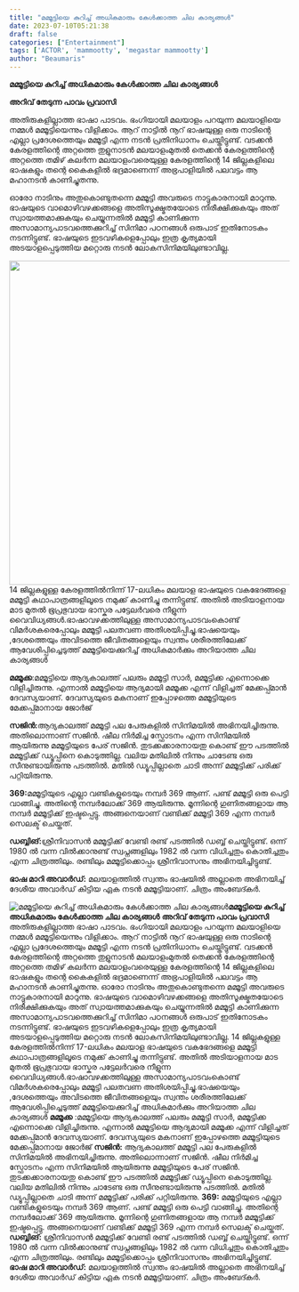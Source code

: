 ```yaml
---
title: "മമ്മൂട്ടിയെ കുറിച്ച് അധികമാരും കേള്‍ക്കാത്ത ചില കാര്യങ്ങള്‍"
date: 2023-07-10T05:21:38
draft: false
categories: ["Entertainment"]
tags: ['ACTOR', 'mammootty', 'megastar mammootty']
author: "Beaumaris"
---
```


<strong>മമ്മൂട്ടിയെ കുറിച്ച് അധികമാരും കേള്‍ക്കാത്ത ചില കാര്യങ്ങള്‍</strong>

<strong>അറിവ് തേടുന്ന പാവം പ്രവാസി</strong>

അതിരുകളില്ലാത്ത ഭാഷാ പാടവം. ഭംഗിയായി മലയാളം പറയുന്ന മലയാളിയെ നമ്മൾ മമ്മൂട്ടിയെന്നും വിളിക്കാം. ആറ് നാട്ടിൽ നൂറ് ഭാഷയുള്ള ഒരു നാടിന്റെ എല്ലാ പ്രദേശത്തെയും മമ്മൂട്ടി എന്ന നടൻ പ്രതിനിധാനം ചെയ്തിട്ടുണ്ട്. വടക്കൻ കേരളത്തിന്റെ അറ്റത്തെ തുളുനാടൻ മലയാളംമുതൽ തെക്കൻ കേരളത്തിന്റെ അറ്റത്തെ തമിഴ് കലർന്ന മലയാളംവരെയുള്ള കേരളത്തിന്റെ 14 ജില്ലകളിലെ ഭാഷകളും തന്റെ കൈകളിൽ ഭദ്രമാണെന്ന് അഭ്രപാളിയിൽ പലവട്ടം ആ മഹാനടൻ കാണിച്ചുതന്നു.

ഓരോ നാടിനും അതുകൊണ്ടുതന്നെ മമ്മൂട്ടി അവരുടെ നാട്ടുകാരനായി മാറുന്നു. ഭാഷയുടെ വാമൊഴിവഴക്കങ്ങളെ അതിസൂക്ഷ്മതയോടെ നിരീക്ഷിക്കുകയും അത് സ്വായത്തമാക്കുകയും ചെയ്യുന്നതിൽ മമ്മൂട്ടി കാണിക്കുന്ന അസാമാന്യപാടവത്തെക്കുറിച്ച് സിനിമാ പഠനങ്ങൾ ഒരുപാട് ഇതിനോടകം നടന്നിട്ടുണ്ട്. ഭാഷയുടെ ഇടവഴികളെപ്പോലും ഇത്ര കൃത്യമായി അടയാളപ്പെടുത്തിയ മറ്റൊരു നടൻ ലോകസിനിമയിലുണ്ടാവില്ല.

<a href="https://cdn.boolokam.com/articles/2023/07/dqqwwww.jpg"><img class="size-full wp-image-402613 aligncenter" src="https://cdn.boolokam.com/articles/2023/07/dqqwwww.jpg" alt="" width="875" height="583" /></a>14 ജില്ലകളുള്ള കേരളത്തിൽനിന്ന് 17-ലധികം മലയാള ഭാഷയുടെ വകഭേദങ്ങളെ മമ്മൂട്ടി കഥാപാത്രങ്ങളിലൂടെ നമുക്ക് കാണിച്ചു തന്നിട്ടുണ്ട്. അതിൽ അടിയാളനായ മാട മുതൽ ഭൂപ്രഭുവായ ഭാസ്കര പട്ടേലർവരെ നീളുന്ന വൈവിധ്യങ്ങൾ.ഭാഷാവഴക്കത്തിലുള്ള അസാമാന്യപാടവംകൊണ്ട് വിമർശകരെപ്പോലും മമ്മൂട്ടി പലതവണ അതിശയിപ്പിച്ചു.ഭാഷയെയും ,ദേശത്തെയും അവിടത്തെ ജീവിതങ്ങളെയും സ്വന്തം ശരീരത്തിലേക്ക് ആവേശിപ്പിച്ചെടുത്ത് മമ്മൂട്ടിയെക്കുറിച്ച് അധികമാർക്കും അറിയാത്ത ചില കാര്യങ്ങൾ

<strong>മമ്മൂക്ക</strong>:മമ്മൂട്ടിയെ ആദ്യകാലത്ത് പലരും മമ്മൂട്ടി സാർ, മമ്മൂട്ടിക്ക എന്നൊക്കെ വിളിച്ചിരുന്നു. എന്നാൽ മമ്മൂട്ടിയെ ആദ്യമായി മമ്മൂക്ക എന്ന് വിളിച്ചത് മേക്കപ്പ്മാൻ ദേവസ്യയാണ്. ദേവസ്യയുടെ മകനാണ് ഇപ്പോഴത്തെ മമ്മൂട്ടിയുടെ മേക്കപ്പ്മാനായ ജോർജ്

<strong>സജിൻ:</strong>ആദ്യകാലത്ത് മമ്മൂട്ടി പല പേരുകളിൽ സിനിമയിൽ അഭിനയിച്ചിരുന്നു. അതിലൊന്നാണ് സജിൻ. ഷീല നിർമിച്ച സ്ഫോടനം എന്ന സിനിമയിൽ ആയിരുന്നു മമ്മൂട്ടിയുടെ പേര് സജിൻ. തുടക്കക്കാരനായതു കൊണ്ട് ഈ പടത്തിൽ മമ്മൂട്ടിക്ക് ഡ്യൂപ്പിനെ കൊടുത്തില്ല. വലിയ മതിലിൽ നിന്നും ചാടേണ്ട ഒരു സീനുണ്ടായിരുന്നു പടത്തിൽ. മതിൽ ഡ്യൂപ്പില്ലാതെ ചാടി അന്ന് മമ്മൂട്ടിക്ക് പരിക്ക് പറ്റിയിരുന്നു.

<strong>369:</strong>മമ്മൂട്ടിയുടെ എല്ലാ വണ്ടികളുടെയും നമ്പർ 369 ആണ്. പണ്ട് മമ്മൂട്ടി ഒരു പെട്ടി വാങ്ങിച്ചു. അതിന്റെ നമ്പർലോക്ക് 369 ആയിരുന്നു. മൂന്നിന്റെ ഗുണിതങ്ങളായ ആ നമ്പർ മമ്മൂട്ടിക്ക് ഇഷ്ടപ്പെട്ടു. അങ്ങനെയാണ് വണ്ടിക്ക് മമ്മൂട്ടി 369 എന്ന നമ്പർ സെലക്ട് ചെയ്തത്.

<strong>ഡബ്ബിങ്:</strong>ശ്രീനിവാസൻ മമ്മൂട്ടിക്ക് വേണ്ടി രണ്ട് പടത്തിൽ ഡബ്ബ് ചെയ്തിട്ടുണ്ട്. ഒന്ന് 1980 ൽ വന്ന വിൽക്കാനുണ്ട് സ്വപ്നങ്ങളിലും 1982 ൽ വന്ന വിധിച്ചതും കൊതിച്ചതും എന്ന ചിത്രത്തിലും. രണ്ടിലും മമ്മൂട്ടിക്കൊപ്പം ശ്രീനിവാസനും അഭിനയിച്ചിട്ടുണ്ട്.

<strong>ഭാഷ മാറി അവാർഡ്:</strong>
മലയാളത്തിൽ സ്വന്തം ഭാഷയിൽ അല്ലാതെ അഭിനയിച്ച് ദേശീയ അവാർഡ് കിട്ടിയ ഏക നടൻ മമ്മൂട്ടിയാണ്. ചിത്രം അംബേദ്കർ.


![മമ്മൂട്ടിയെ കുറിച്ച് അധികമാരും കേള്‍ക്കാത്ത ചില കാര്യങ്ങള്‍](https://cdn.boolokam.com/articles/2023/07/dqqwwww.jpg)**മമ്മൂട്ടിയെ കുറിച്ച് അധികമാരും കേള്‍ക്കാത്ത ചില കാര്യങ്ങള്‍** **അറിവ് തേടുന്ന പാവം പ്രവാസി** അതിരുകളില്ലാത്ത ഭാഷാ പാടവം. ഭംഗിയായി മലയാളം പറയുന്ന മലയാളിയെ നമ്മൾ മമ്മൂട്ടിയെന്നും വിളിക്കാം. ആറ് നാട്ടിൽ നൂറ് ഭാഷയുള്ള ഒരു നാടിന്റെ എല്ലാ പ്രദേശത്തെയും മമ്മൂട്ടി എന്ന നടൻ പ്രതിനിധാനം ചെയ്തിട്ടുണ്ട്. വടക്കൻ കേരളത്തിന്റെ അറ്റത്തെ തുളുനാടൻ മലയാളംമുതൽ തെക്കൻ കേരളത്തിന്റെ അറ്റത്തെ തമിഴ് കലർന്ന മലയാളംവരെയുള്ള കേരളത്തിന്റെ 14 ജില്ലകളിലെ ഭാഷകളും തന്റെ കൈകളിൽ ഭദ്രമാണെന്ന് അഭ്രപാളിയിൽ പലവട്ടം ആ മഹാനടൻ കാണിച്ചുതന്നു. ഓരോ നാടിനും അതുകൊണ്ടുതന്നെ മമ്മൂട്ടി അവരുടെ നാട്ടുകാരനായി മാറുന്നു. ഭാഷയുടെ വാമൊഴിവഴക്കങ്ങളെ അതിസൂക്ഷ്മതയോടെ നിരീക്ഷിക്കുകയും അത് സ്വായത്തമാക്കുകയും ചെയ്യുന്നതിൽ മമ്മൂട്ടി കാണിക്കുന്ന അസാമാന്യപാടവത്തെക്കുറിച്ച് സിനിമാ പഠനങ്ങൾ ഒരുപാട് ഇതിനോടകം നടന്നിട്ടുണ്ട്. ഭാഷയുടെ ഇടവഴികളെപ്പോലും ഇത്ര കൃത്യമായി അടയാളപ്പെടുത്തിയ മറ്റൊരു നടൻ ലോകസിനിമയിലുണ്ടാവില്ല. [](https://cdn.boolokam.com/articles/2023/07/dqqwwww.jpg)14 ജില്ലകളുള്ള കേരളത്തിൽനിന്ന് 17-ലധികം മലയാള ഭാഷയുടെ വകഭേദങ്ങളെ മമ്മൂട്ടി കഥാപാത്രങ്ങളിലൂടെ നമുക്ക് കാണിച്ചു തന്നിട്ടുണ്ട്. അതിൽ അടിയാളനായ മാട മുതൽ ഭൂപ്രഭുവായ ഭാസ്കര പട്ടേലർവരെ നീളുന്ന വൈവിധ്യങ്ങൾ.ഭാഷാവഴക്കത്തിലുള്ള അസാമാന്യപാടവംകൊണ്ട് വിമർശകരെപ്പോലും മമ്മൂട്ടി പലതവണ അതിശയിപ്പിച്ചു.ഭാഷയെയും ,ദേശത്തെയും അവിടത്തെ ജീവിതങ്ങളെയും സ്വന്തം ശരീരത്തിലേക്ക് ആവേശിപ്പിച്ചെടുത്ത് മമ്മൂട്ടിയെക്കുറിച്ച് അധികമാർക്കും അറിയാത്ത ചില കാര്യങ്ങൾ **മമ്മൂക്ക** :മമ്മൂട്ടിയെ ആദ്യകാലത്ത് പലരും മമ്മൂട്ടി സാർ, മമ്മൂട്ടിക്ക എന്നൊക്കെ വിളിച്ചിരുന്നു. എന്നാൽ മമ്മൂട്ടിയെ ആദ്യമായി മമ്മൂക്ക എന്ന് വിളിച്ചത് മേക്കപ്പ്മാൻ ദേവസ്യയാണ്. ദേവസ്യയുടെ മകനാണ് ഇപ്പോഴത്തെ മമ്മൂട്ടിയുടെ മേക്കപ്പ്മാനായ ജോർജ് **സജിൻ:** ആദ്യകാലത്ത് മമ്മൂട്ടി പല പേരുകളിൽ സിനിമയിൽ അഭിനയിച്ചിരുന്നു. അതിലൊന്നാണ് സജിൻ. ഷീല നിർമിച്ച സ്ഫോടനം എന്ന സിനിമയിൽ ആയിരുന്നു മമ്മൂട്ടിയുടെ പേര് സജിൻ. തുടക്കക്കാരനായതു കൊണ്ട് ഈ പടത്തിൽ മമ്മൂട്ടിക്ക് ഡ്യൂപ്പിനെ കൊടുത്തില്ല. വലിയ മതിലിൽ നിന്നും ചാടേണ്ട ഒരു സീനുണ്ടായിരുന്നു പടത്തിൽ. മതിൽ ഡ്യൂപ്പില്ലാതെ ചാടി അന്ന് മമ്മൂട്ടിക്ക് പരിക്ക് പറ്റിയിരുന്നു. **369:** മമ്മൂട്ടിയുടെ എല്ലാ വണ്ടികളുടെയും നമ്പർ 369 ആണ്. പണ്ട് മമ്മൂട്ടി ഒരു പെട്ടി വാങ്ങിച്ചു. അതിന്റെ നമ്പർലോക്ക് 369 ആയിരുന്നു. മൂന്നിന്റെ ഗുണിതങ്ങളായ ആ നമ്പർ മമ്മൂട്ടിക്ക് ഇഷ്ടപ്പെട്ടു. അങ്ങനെയാണ് വണ്ടിക്ക് മമ്മൂട്ടി 369 എന്ന നമ്പർ സെലക്ട് ചെയ്തത്. **ഡബ്ബിങ്:** ശ്രീനിവാസൻ മമ്മൂട്ടിക്ക് വേണ്ടി രണ്ട് പടത്തിൽ ഡബ്ബ് ചെയ്തിട്ടുണ്ട്. ഒന്ന് 1980 ൽ വന്ന വിൽക്കാനുണ്ട് സ്വപ്നങ്ങളിലും 1982 ൽ വന്ന വിധിച്ചതും കൊതിച്ചതും എന്ന ചിത്രത്തിലും. രണ്ടിലും മമ്മൂട്ടിക്കൊപ്പം ശ്രീനിവാസനും അഭിനയിച്ചിട്ടുണ്ട്. **ഭാഷ മാറി അവാർഡ്:** മലയാളത്തിൽ സ്വന്തം ഭാഷയിൽ അല്ലാതെ അഭിനയിച്ച് ദേശീയ അവാർഡ് കിട്ടിയ ഏക നടൻ മമ്മൂട്ടിയാണ്. ചിത്രം അംബേദ്കർ.
